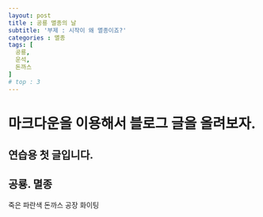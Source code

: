 ```yaml
---
layout: post
title : 공룡 멸종의 날
subtitle: '부제 : 시작이 왜 멸종이죠?'
categories : 멸종
tags: [
  공룡,
  운석,
  돈까스
]
# top : 3
---
```

# 마크다운을 이용해서 블로그 글을 올려보자.

## 연습용 첫 글입니다.

## 공룡. 멸종 
죽은 파란색 돈까스 공장 화이팅
